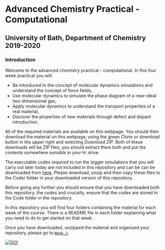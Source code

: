 # Advanced Chemistry Practical - Computational
## University of Bath, Department of Chemistry 2019-2020
### Introduction

Welcome to the advanced chemistry practical - computational. In this four week practical you will:

- Be introduced to the concept of molecular dynamics simulations and understand the concept of force fields,
- Use molecular dynamics to simulate the phase diagram of a near-ideal two-dimensional gas,
- Apply molecular dynamics to understand the transport properties of a real material,
- Discover the properties of new materials through defect and dopant introduction.

All of the required materials are available on this webpage. You should then download the material on this webpage, using the green *Clone or download* button in the upper right and selecting *Download ZIP*. Both of these downloads will be ZIP files, you should extract them both and put the contents somewhere *sensible* in your H: drive. 

The executable codes required to run the bigger simulations that you will carry out later today are not included in this repository and can be  can be downloaded from [here](https://people.bath.ac.uk/chsscp/teach/adv.bho/progs.zip). Please download, unzip and then copy these files to the Code/ folder in your downloaded version of this repository.

Before going any further you should ensure that you have downloaded both this repository, the codes and crucially, ensure that the codes are stored in the Code folder in the repository.

In this repository you will find four folders containing the material for each week of the course. There is a README file in each folder explaining what you need to do to get started on that week.

Once you have downloaded, unzipped the material and organised your repository, please go to [`Week_1`](https://github.com/symmy596/Bath_University_Advanced_Practical_Chemistry_Year_2/tree/master/Week_1).  

[![DOI](https://zenodo.org/badge/DOI/10.5281/zenodo.3474996.svg)](https://doi.org/10.5281/zenodo.3474996)

